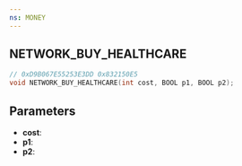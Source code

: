 ```yaml
---
ns: MONEY
---
```

## NETWORK_BUY_HEALTHCARE

```c
// 0xD9B067E55253E3DD 0x832150E5
void NETWORK_BUY_HEALTHCARE(int cost, BOOL p1, BOOL p2);
```


## Parameters
* **cost**: 
* **p1**: 
* **p2**: 

